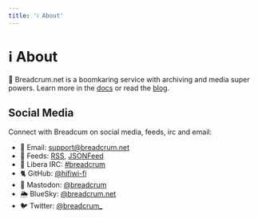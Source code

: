 ```yaml
---
title: 'ℹ️ About'
---
```


# ℹ️ About

🥖 Breadcrum.net is a boomkaring service with archiving and media super powers.
Learn more in the [docs](/docs/) or read the [blog](/blog/).

## Social Media

Connect with Breadcum on social media, feeds, irc and email:

- 📧 Email: [support@breadcrum.net](mailto:support@breadcrum.net)
- 📡 Feeds: [RSS](/feed.xml), [JSONFeed](/feed.json)
- 💬 Libera IRC: [#breadcrum](ircs://irc.libera.chat/breadcrum)
- 🐈 GitHub: [@hifiwi-fi](https://github.com/hifiwi-fi/breadcrum.net)
- 🐘 Mastodon: [@breadcrum](https://fosstodon.org/@breadcrum)
- 🌦️ BlueSky: [@breadcrum.net](https://bsky.app/profile/breadcrum.net)
- 🐦 Twitter: [@breadcrum_](https://twitter.com/breadcrum_)



